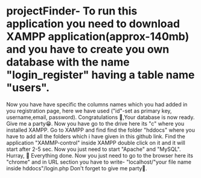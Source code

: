 # projectFinder-  To run this application you need to download XAMPP application(approx-140mb) and you have to create you own database with the name "login_register" having a table name "users".
Now you have have specific the columns names which you had added in you registration page, here we have used ("id"-set as primary key, username,email, password).
Congratulations 🎉,Your database is now ready. Give me a party😁.
Now you have go to the drive here its "c" where you installed XAMPP.
Go to XAMPP and find find the folder "hddocs" where you have to add all the folders which i have given in this github link.
Find the application "XAMMP-control" inside XAMPP double click on it and it will start after 2-5 sec.
Now you just need to start "Apache" and "MySQL".
Hurray, 🎉 Everything done.
Now you just need to go to the browser here its "chrome" and in URL section you have to write- "localhost/"your file name inside hddocs"/login.php
Don't forget to give me party🥲.
